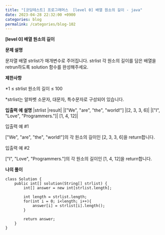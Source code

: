 ```yaml
---
title: "[코딩테스트] 프로그래머스  [level 0] 배열 원소의 길이 - java"
date: 2023-04-28 22:32:00 +0900
categories: blog
permalink: /categories/blog-102
---
```



**[level 0] 배열 원소의 길이**



**문제 설명**

문자열 배열 strlist가 매개변수로 주어집니다. strlist 각 원소의 길이를 담은 배열을 retrun하도록 solution 함수를 완성해주세요.






**제한사항**

*1 ≤ strlist 원소의 길이 ≤ 100

*strlist는 알파벳 소문자, 대문자, 특수문자로 구성되어 있습니다.



**입출력 예 설명**
|strlist	|result|
|["We", "are", "the", "world!"]	|[2, 3, 3, 6]|
|["I", "Love", "Programmers."]|	[1, 4, 12]|


입출력 예 #1

["We", "are", "the", "world!"]의 각 원소의 길이인 [2, 3, 3, 6]을 return합니다.

입출력 예 #2

["I", "Love", "Programmers."]의 각 원소의 길이인 [1, 4, 12]을 return합니다.



**나의 풀이**

```
class Solution {
    public int[] solution(String[] strlist) {
        int[] answer = new int[strlist.length];
        
        int length = strlist.length;
        for(int i = 0; i<length; i++){
            answer[i] = strlist[i].length();
        }
        
        return answer;
    }
}

```


